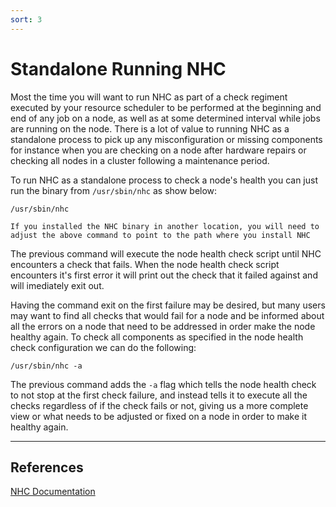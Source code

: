 ```yaml
---
sort: 3
---
```


# Standalone Running NHC

Most the time you will want to run NHC as part of a check regiment executed by your resource scheduler to be performed at the beginning and end of any job on a node, as well as at some determined interval while jobs are running on the node. There is a lot of value to running NHC as a standalone process to pick up any misconfiguration or missing components for instance when you are checking on a node after hardware repairs or checking all nodes in a cluster following a maintenance period.

To run NHC as a standalone process to check a node's health you can just run the binary from `/usr/sbin/nhc` as show below:

```
/usr/sbin/nhc
```
```note
If you installed the NHC binary in another location, you will need to adjust the above command to point to the path where you install NHC
```

The previous command will execute the node health check script until NHC encounters a check that fails. When the node health check script encounters it's first error it will print out the check that it failed against and will imediately exit out. 

Having the command exit on the first failure may be desired, but many users may want to find all checks that would fail for a node and be informed about all the errors on a node that need to be addressed in order make the node healthy again. To check all components as specified in the node health check configuration we can do the following:

```
/usr/sbin/nhc -a
```

The previous command adds the `-a` flag which tells the node health check to not stop at the first check failure, and instead tells it to execute all the checks regardless of if the check fails or not, giving us a more complete view or what needs to be adjusted or fixed on a node in order to make it healthy again.

---
## References

[NHC Documentation](https://github.com/mej/nhc/blob/master/README.md)
